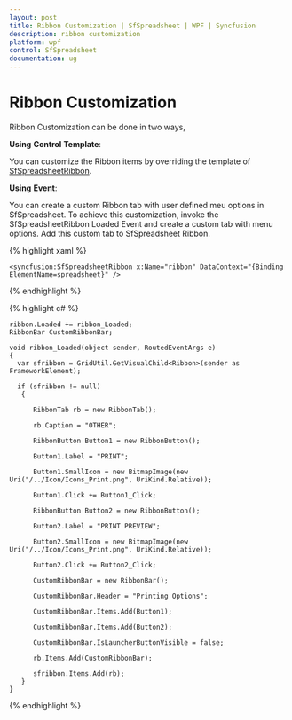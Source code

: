 ```yaml
---
layout: post
title: Ribbon Customization | SfSpreadsheet | WPF | Syncfusion
description: ribbon customization
platform: wpf
control: SfSpreadsheet
documentation: ug
---
```


# Ribbon Customization

Ribbon Customization can be done in two ways,

__Using__ __Control__ __Template__:

You can customize the Ribbon items by overriding the template of [SfSpreadsheetRibbon](http://help.syncfusion.com/cr/cref_files/wpf/sfspreadsheet/topic6348.html). 

__Using__ __Event__:

You can create a custom Ribbon tab with user defined meu options in SfSpreadsheet. To achieve this customization, invoke the SfSpreadsheetRibbon Loaded Event and create a custom tab with menu options. Add this custom tab to SfSpreadsheet Ribbon.

{% highlight xaml %}

    <syncfusion:SfSpreadsheetRibbon x:Name="ribbon" DataContext="{Binding ElementName=spreadsheet}" />

{% endhighlight %}

{% highlight c# %}

    ribbon.Loaded += ribbon_Loaded;
    RibbonBar CustomRibbonBar;
    
    void ribbon_Loaded(object sender, RoutedEventArgs e)
    {
      var sfribbon = GridUtil.GetVisualChild<Ribbon>(sender as FrameworkElement);

      if (sfribbon != null)
       {

          RibbonTab rb = new RibbonTab();

          rb.Caption = "OTHER";

          RibbonButton Button1 = new RibbonButton();

          Button1.Label = "PRINT";

          Button1.SmallIcon = new BitmapImage(new Uri("/../Icon/Icons_Print.png", UriKind.Relative));

          Button1.Click += Button1_Click;

          RibbonButton Button2 = new RibbonButton();

          Button2.Label = "PRINT PREVIEW";

          Button2.SmallIcon = new BitmapImage(new Uri("/../Icon/Icons_Print.png", UriKind.Relative));

          Button2.Click += Button2_Click;

          CustomRibbonBar = new RibbonBar();

          CustomRibbonBar.Header = "Printing Options";

          CustomRibbonBar.Items.Add(Button1);

          CustomRibbonBar.Items.Add(Button2);

          CustomRibbonBar.IsLauncherButtonVisible = false;

          rb.Items.Add(CustomRibbonBar);

          sfribbon.Items.Add(rb);
       }
    }

{% endhighlight %}

